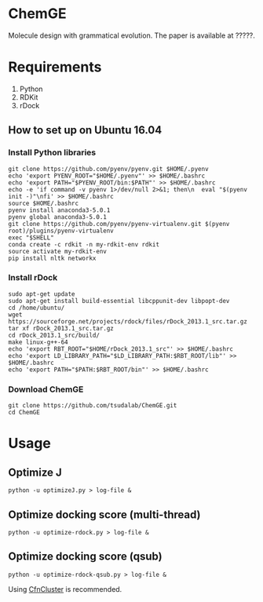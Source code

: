 # ChemGE
Molecule design with grammatical evolution.
The paper is available at ?????.

# Requirements
1. Python
1. RDKit
1. rDock

## How to set up on Ubuntu 16.04
### Install Python libraries

```
git clone https://github.com/pyenv/pyenv.git $HOME/.pyenv
echo 'export PYENV_ROOT="$HOME/.pyenv"' >> $HOME/.bashrc
echo 'export PATH="$PYENV_ROOT/bin:$PATH"' >> $HOME/.bashrc
echo -e 'if command -v pyenv 1>/dev/null 2>&1; then\n  eval "$(pyenv init -)"\nfi' >> $HOME/.bashrc
source $HOME/.bashrc
pyenv install anaconda3-5.0.1
pyenv global anaconda3-5.0.1
git clone https://github.com/pyenv/pyenv-virtualenv.git $(pyenv root)/plugins/pyenv-virtualenv
exec "$SHELL"
conda create -c rdkit -n my-rdkit-env rdkit
source activate my-rdkit-env
pip install nltk networkx
```

### Install rDock

```
sudo apt-get update
sudo apt-get install build-essential libcppunit-dev libpopt-dev
cd /home/ubuntu/
wget https://sourceforge.net/projects/rdock/files/rDock_2013.1_src.tar.gz 
tar xf rDock_2013.1_src.tar.gz
cd rDock_2013.1_src/build/
make linux-g++-64
echo 'export RBT_ROOT="$HOME/rDock_2013.1_src"' >> $HOME/.bashrc
echo 'export LD_LIBRARY_PATH="$LD_LIBRARY_PATH:$RBT_ROOT/lib"' >> $HOME/.bashrc
echo 'export PATH="$PATH:$RBT_ROOT/bin"' >> $HOME/.bashrc
```

### Download ChemGE

```
git clone https://github.com/tsudalab/ChemGE.git
cd ChemGE
```

# Usage
## Optimize J

```
python -u optimizeJ.py > log-file &
```

## Optimize docking score (multi-thread)

```
python -u optimize-rdock.py > log-file &
```

## Optimize docking score (qsub)

```
python -u optimize-rdock-qsub.py > log-file &
```

Using [CfnCluster](https://github.com/awslabs/cfncluster) is recommended.
